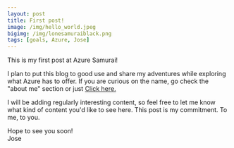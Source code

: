 ```yaml
---
layout: post
title: First post!
image: /img/hello_world.jpeg
bigimg: /img/lonesamuraiblack.png
tags: [goals, Azure, Jose]
---
```


This is my first post at Azure Samurai!

I plan to put this blog to good use and share my adventures while exploring what Azure has to offer.
If you are curious on the name, go check the "about me" section or just [Click here.](www.azuresamurai.blog/aboutme/)

I will be adding regularly interesting content, so feel free to let me know what kind of content you'd like to see here.
This post is my commitment. To me, to you.
 
Hope to see you soon!  
Jose
